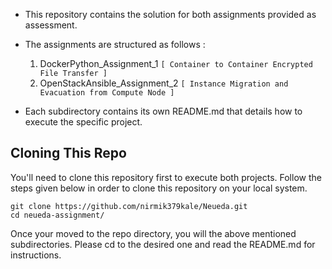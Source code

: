 - This repository contains the solution for both assignments provided as assessment.
- The assignments are structured as follows : 
    1. DockerPython_Assignment_1 `[ Container to Container Encrypted File Transfer ]`
    2. OpenStackAnsible_Assignment_2 `[ Instance Migration and Evacuation from Compute Node ]`
    
- Each subdirectory contains its own README.md that details how to execute the specific project.

## Cloning This Repo

You'll need to clone this repository first to execute both projects. Follow the steps given below in order to clone this repository on your local system.


```
git clone https://github.com/nirmik379kale/Neueda.git
cd neueda-assignment/
```

Once your moved to the repo directory, you will the above mentioned subdirectories. Please cd to the desired one and read the README.md for instructions.

